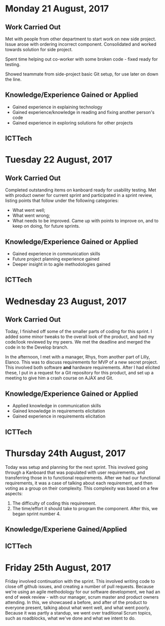 # Monday 21 August, 2017

## Work Carried Out
Met with people from other department to start work on new side project. Issue arose with ordering incorrect component. Consolidated and worked towards solution for side project.

Spent time helping out co-worker with some broken code - fixed ready for testing.

Showed teammate from side-project basic Git setup, for use later on down the line.

## Knowledge/Experience Gained or Applied
* Gained experience in explaining technology
* Gained experience/knowledge in reading and fixing another person's code
* Gained experience in exploring solutions for other projects

## ICTTech


# Tuesday 22 August, 2017

## Work Carried Out
Completed outstanding items on kanboard ready for usability testing.
Met with product owner for current sprint and participated in a sprint review, listing points that follow under the following categories:
- What went well;
- What went wrong;
- What needs to be improved.
Came up with points to improve on, and to keep on doing, for future sprints.

## Knowledge/Experience Gained or Applied
* Gained experience in communication skills
* Future project planning experience gained
* Deeper insight in to agile methodologies gained

## ICTTech


# Wednesday 23 August, 2017

## Work Carried Out
Today, I finished off some of the smaller parts of coding for this sprint. I added some minor tweaks to the overall look of the product, and had my code/look reviewed by my peers. We met the deadline and merged the code in to the Develop branch.

In the afternoon, I met with a manager, Rhys, from another part of Lilly, Elanco. This was to discuss requirements for MVP of a new secret project. This involved both software **and** hardware requirements. After I had elicited these, I put in a request for a Git repository for this product, and set up a meeting to give him a crash course on AJAX and Git. 

## Knowledge/Experience Gained or Applied
* Applied knowledge in communication skills
* Gained knowledge in requirements elicitation
* Gained experience in requirements elicitation

## ICTTech


# Thursday 24th August, 2017
Today was setup and planning for the next sprint. This involved going through a Kanboard that was populated with user requirements, and transferring those in to functional requirements. After we had our functional requirements, it was a case of talking about each requirement, and then voting as a group on their complexity. This complexity was based on a few aspects:
1. The difficulty of coding this requirement.
2. The time/effort it should take to program the component.
After this, we began sprint number 4.

## Knowledge/Experiene Gained/Applied

## ICTTech


# Friday 25th August, 2017
Friday involved continuation with the sprint. This involved writing code to close off github issues, and creating a number of pull requests. Because we're using an agile methodology for our software development, we had an end of week review - with our manager, scrum master and product owners attending. In this, we showcased a before, and after of the product to everyone present, talking about what went well, and what went poorly. Because it was partly a standup, we went over traditional Scrum topics, such as roadblocks, what we've done and what we intent to do.
